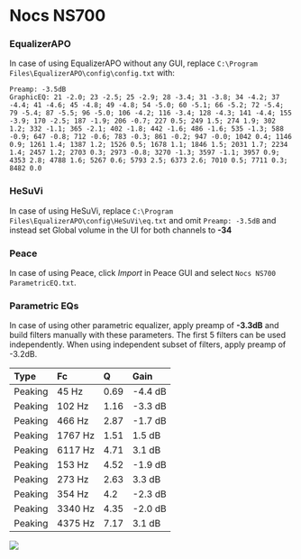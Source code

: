 # Nocs NS700

### EqualizerAPO
In case of using EqualizerAPO without any GUI, replace `C:\Program Files\EqualizerAPO\config\config.txt`
with:
```
Preamp: -3.5dB
GraphicEQ: 21 -2.0; 23 -2.5; 25 -2.9; 28 -3.4; 31 -3.8; 34 -4.2; 37 -4.4; 41 -4.6; 45 -4.8; 49 -4.8; 54 -5.0; 60 -5.1; 66 -5.2; 72 -5.4; 79 -5.4; 87 -5.5; 96 -5.0; 106 -4.2; 116 -3.4; 128 -4.3; 141 -4.4; 155 -3.9; 170 -2.5; 187 -1.9; 206 -0.7; 227 0.5; 249 1.5; 274 1.9; 302 1.2; 332 -1.1; 365 -2.1; 402 -1.8; 442 -1.6; 486 -1.6; 535 -1.3; 588 -0.9; 647 -0.8; 712 -0.6; 783 -0.3; 861 -0.2; 947 -0.0; 1042 0.4; 1146 0.9; 1261 1.4; 1387 1.2; 1526 0.5; 1678 1.1; 1846 1.5; 2031 1.7; 2234 1.4; 2457 1.2; 2703 0.3; 2973 -0.8; 3270 -1.3; 3597 -1.1; 3957 0.9; 4353 2.8; 4788 1.6; 5267 0.6; 5793 2.5; 6373 2.6; 7010 0.5; 7711 0.3; 8482 0.0
```

### HeSuVi
In case of using HeSuVi, replace `C:\Program Files\EqualizerAPO\config\HeSuVi\eq.txt` and omit `Preamp:
-3.5dB` and instead set Global volume in the UI for both channels to **-34**

### Peace
In case of using Peace, click *Import* in Peace GUI and select `Nocs NS700 ParametricEQ.txt`.

### Parametric EQs
In case of using other parametric equalizer, apply preamp of **-3.3dB** and build filters manually
with these parameters. The first 5 filters can be used independently.
When using independent subset of filters, apply preamp of -3.2dB.

| Type    | Fc      |    Q | Gain    |
|:--------|:--------|:-----|:--------|
| Peaking | 45 Hz   | 0.69 | -4.4 dB |
| Peaking | 102 Hz  | 1.16 | -3.3 dB |
| Peaking | 466 Hz  | 2.87 | -1.7 dB |
| Peaking | 1767 Hz | 1.51 | 1.5 dB  |
| Peaking | 6117 Hz | 4.71 | 3.1 dB  |
| Peaking | 153 Hz  | 4.52 | -1.9 dB |
| Peaking | 273 Hz  | 2.63 | 3.3 dB  |
| Peaking | 354 Hz  | 4.2  | -2.3 dB |
| Peaking | 3340 Hz | 4.35 | -2.0 dB |
| Peaking | 4375 Hz | 7.17 | 3.1 dB  |

![](https://raw.githubusercontent.com/jaakkopasanen/AutoEq/master/results/innerfidelity/sbaf-serious/Nocs%20NS700/Nocs%20NS700.png)